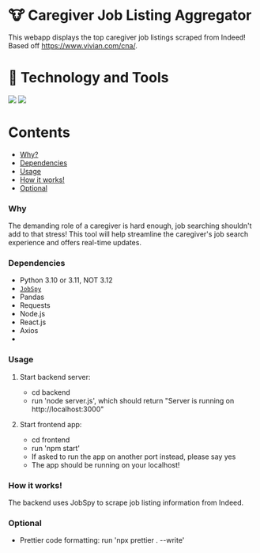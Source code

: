 # <span>&#128046;<span> Caregiver Job Listing Aggregator
This webapp displays the top caregiver job listings scraped from Indeed!
Based off https://www.vivian.com/cna/.
#	<span>&#128295;<span> Technology and Tools
![](https://img.shields.io/badge/Frontend-React-informational?style=flat&logo=React&logoColor=white&color=2bbc8a)
![](https://img.shields.io/badge/Backend-Express-informational?style=flat&logo=JavaScript&logoColor=white&color=2bbc8a)

Contents
========


* [Why?](#why)
* [Dependencies](#installation)
* [Usage](#usage)
* [How it works!](#how-it-works)
* [Optional](#optional)

### Why

The demanding role of a caregiver is hard enough, job searching shouldn't add to that stress! This tool will help streamline the caregiver's job search experience and offers real-time updates.

### Dependencies

- Python 3.10 or 3.11, NOT 3.12 
- [`JobSpy`](https://github.com/Bunsly/JobSpy?tab=readme-ov-file)
- Pandas
- Requests
- Node.js
- React.js
- Axios
- 


### Usage

1. Start backend server: 
    * cd backend
    * run 'node server.js', which should return "Server is running on http://localhost:3000"

2. Start frontend app:
    * cd frontend
    * run 'npm start'
    * If asked to run the app on another port instead, please say yes
    * The app should be running on your localhost!

### How it works!

The backend uses JobSpy to scrape job listing information from Indeed. 

### Optional

* Prettier code formatting: run 'npx prettier . --write'



